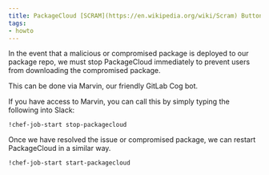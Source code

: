 ```yaml
---
title: PackageCloud [SCRAM](https://en.wikipedia.org/wiki/Scram) Button
tags:
- howto
---
```



In the event that a malicious or compromised package is deployed
to our package repo, we must stop PackageCloud immediately
to prevent users from downloading the compromised package.

This can be done via Marvin, our friendly GitLab Cog bot.

If you have access to Marvin, you can call this by simply typing
the following into Slack:

```
!chef-job-start stop-packagecloud
```

Once we have resolved the issue or compromised package, we can
restart PackageCloud in a similar way.

```
!chef-job-start start-packagecloud
```
